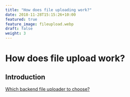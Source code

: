 ```yaml
---
title: "How does file uploading work?"
date: 2018-11-28T15:15:26+10:00
featured: true
feature_image: fileupload.webp
draft: false
weight: 3
---
```


#  How does file upload work?

## Introduction 

[Which backend file uploader to
choose?](https://bytearcher.com/articles/formidable-vs-busboy-vs-multer-vs-multiparty/)

